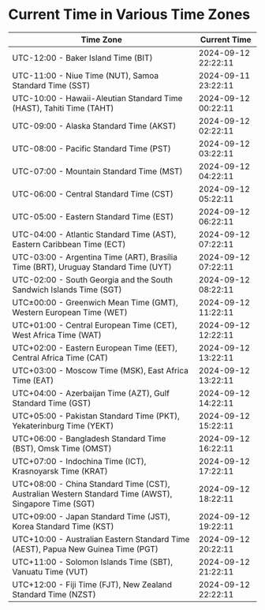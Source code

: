 # Current Time in Various Time Zones

| Time Zone | Current Time |
|-----------|--------------|
| UTC-12:00 - Baker Island Time (BIT) | 2024-09-12 22:22:11 |
| UTC-11:00 - Niue Time (NUT), Samoa Standard Time (SST) | 2024-09-11 23:22:11 |
| UTC-10:00 - Hawaii-Aleutian Standard Time (HAST), Tahiti Time (TAHT) | 2024-09-12 00:22:11 |
| UTC-09:00 - Alaska Standard Time (AKST) | 2024-09-12 02:22:11 |
| UTC-08:00 - Pacific Standard Time (PST) | 2024-09-12 03:22:11 |
| UTC-07:00 - Mountain Standard Time (MST) | 2024-09-12 04:22:11 |
| UTC-06:00 - Central Standard Time (CST) | 2024-09-12 05:22:11 |
| UTC-05:00 - Eastern Standard Time (EST) | 2024-09-12 06:22:11 |
| UTC-04:00 - Atlantic Standard Time (AST), Eastern Caribbean Time (ECT) | 2024-09-12 07:22:11 |
| UTC-03:00 - Argentina Time (ART), Brasília Time (BRT), Uruguay Standard Time (UYT) | 2024-09-12 07:22:11 |
| UTC-02:00 - South Georgia and the South Sandwich Islands Time (SGT) | 2024-09-12 08:22:11 |
| UTC±00:00 - Greenwich Mean Time (GMT), Western European Time (WET) | 2024-09-12 11:22:11 |
| UTC+01:00 - Central European Time (CET), West Africa Time (WAT) | 2024-09-12 12:22:11 |
| UTC+02:00 - Eastern European Time (EET), Central Africa Time (CAT) | 2024-09-12 13:22:11 |
| UTC+03:00 - Moscow Time (MSK), East Africa Time (EAT) | 2024-09-12 13:22:11 |
| UTC+04:00 - Azerbaijan Time (AZT), Gulf Standard Time (GST) | 2024-09-12 14:22:11 |
| UTC+05:00 - Pakistan Standard Time (PKT), Yekaterinburg Time (YEKT) | 2024-09-12 15:22:11 |
| UTC+06:00 - Bangladesh Standard Time (BST), Omsk Time (OMST) | 2024-09-12 16:22:11 |
| UTC+07:00 - Indochina Time (ICT), Krasnoyarsk Time (KRAT) | 2024-09-12 17:22:11 |
| UTC+08:00 - China Standard Time (CST), Australian Western Standard Time (AWST), Singapore Time (SGT) | 2024-09-12 18:22:11 |
| UTC+09:00 - Japan Standard Time (JST), Korea Standard Time (KST) | 2024-09-12 19:22:11 |
| UTC+10:00 - Australian Eastern Standard Time (AEST), Papua New Guinea Time (PGT) | 2024-09-12 20:22:11 |
| UTC+11:00 - Solomon Islands Time (SBT), Vanuatu Time (VUT) | 2024-09-12 21:22:11 |
| UTC+12:00 - Fiji Time (FJT), New Zealand Standard Time (NZST) | 2024-09-12 22:22:11 |
